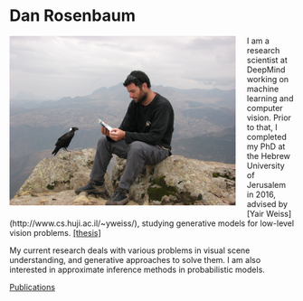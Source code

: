 
# Dan Rosenbaum
<img style="float: left; margin: 0px 20px 20px 0px;" src="/danrosenbaum.jpeg" alt="Dan Rosenbaum" width="400"/>
I am a research scientist at DeepMind working on machine learning and computer vision. Prior to that, I completed my PhD at the Hebrew University of Jerusalem in 2016, advised by [Yair Weiss](http://www.cs.huji.ac.il/~yweiss/), studying generative models for low-level vision problems. 
<a href="/DanRosenbaumThesis.pdf">[thesis]</a>


My current research deals with various problems in visual scene understanding, and generative approaches to solve them. I am also interested in approximate inference methods in probabilistic models.


[Publications](https://scholar.google.com/citations?user=a6CNXV8AAAAJ&hl=en)
